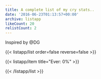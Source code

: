 ```yaml
---
title: A complete list of my cry stats..
date: '2016-06-23T01:13:57+00:00'
archive: listapp
likeCount: 20
relistCount: 2
---
```


Inspired by @DG

{{< listapp/list order=false reverse=false >}}

   {{< listapp/item title="Ever: 0%" >}}

{{< /listapp/list >}}
